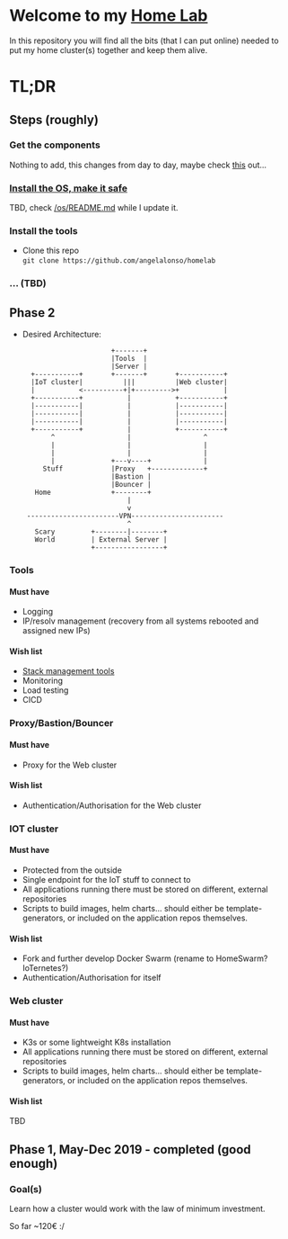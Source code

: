 # Welcome to my [Home Lab](https://angelalonso.github.io/homelab/)
In this repository you will find all the bits (that I can put online) needed to put my home cluster(s) together and keep them alive.
# TL;DR
## Steps (roughly)
### Get the components
Nothing to add, this changes from day to day, maybe check [this](https://blog.alexellis.io/test-drive-k3s-on-raspberry-pi/) out...

### [Install the OS, make it safe](https://angelalonso.github.io/homelab/OS)
TBD, check [/os/README.md](https://github.com/angelalonso/homelab/blob/master/os/README.md) while I update it.

### Install the tools
- Clone this repo  
```git clone https://github.com/angelalonso/homelab```

### ... (TBD)

## Phase 2
- Desired Architecture:

                            +-------+
                            |Tools  |
                            |Server |
        +-----------+       +-------+       +-----------+
        |IoT cluster|          |||          |Web cluster|
        |           <----------+|+--------->+           |
        +-----------+           |           +-----------+
        |-----------|           |           |-----------|
        |-----------|           |           |-----------|
        |-----------|           |           |-----------|
        +-----------+           |           +-----------+
             ^                  |                  ^
             |                  |                  |
             |                  |                  |
             |              +---v----+             |
           Stuff            |Proxy   +-------------+
                            |Bastion |
                            |Bouncer |
         Home               +--------+
                                |
                                v
       -----------------------VPN-----------------------
                                ^
         Scary         +--------|--------+
         World         | External Server |
                       +-----------------+


### Tools 
#### Must have
- Logging
- IP/resolv management (recovery from all systems rebooted and assigned new IPs)
#### Wish list
- [Stack management tools](https://angelalonso.github.io/homelab/tools/yxc/README)
- Monitoring
- Load testing
- CICD


### Proxy/Bastion/Bouncer
#### Must have
- Proxy for the Web cluster
#### Wish list
- Authentication/Authorisation for the Web cluster


### IOT cluster
#### Must have
- Protected from the outside
- Single endpoint for the IoT stuff to connect to
- All applications running there must be stored on different, external repositories
- Scripts to build images, helm charts... should either be template-generators, or included on the application repos themselves.
#### Wish list
- Fork and further develop Docker Swarm (rename to HomeSwarm? IoTernetes?)
- Authentication/Authorisation for itself


### Web cluster
#### Must have
- K3s or some lightweight K8s installation
- All applications running there must be stored on different, external repositories
- Scripts to build images, helm charts... should either be template-generators, or included on the application repos themselves.
#### Wish list
TBD






## Phase 1, May-Dec 2019 - completed (good enough)
### Goal(s)
Learn how a cluster would work with the law of minimum investment.  
  
So far ~120€ :/

